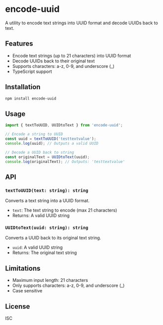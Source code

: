 # encode-uuid

A utility to encode text strings into UUID format and decode UUIDs back to text.

## Features

- Encode text strings (up to 21 characters) into UUID format
- Decode UUIDs back to their original text
- Supports characters: a-z, 0-9, and underscore (_)
- TypeScript support

## Installation

```bash
npm install encode-uuid
```

## Usage

```typescript
import { textToUUID, UUIDtoText } from 'encode-uuid';

// Encode a string to UUID
const uuid = textToUUID('testtextvalue');
console.log(uuid); // Outputs a valid UUID

// Decode a UUID back to string
const originalText = UUIDtoText(uuid);
console.log(originalText); // Outputs: 'testtextvalue'
```

## API

### `textToUUID(text: string): string`

Converts a text string into a UUID format.

- `text`: The text string to encode (max 21 characters)
- Returns: A valid UUID string

### `UUIDtoText(uuid: string): string`

Converts a UUID back to its original text string.

- `uuid`: A valid UUID string
- Returns: The original text string

## Limitations

- Maximum input length: 21 characters
- Only supports characters: a-z, 0-9, and underscore (_)
- Case sensitive

## License

ISC
